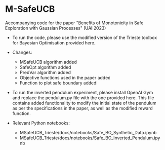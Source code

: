 # M-SafeUCB
Accompanying code for the paper "Benefits of Monotonicity in Safe Exploration with Gaussian Processes" (UAI 2023)


- To run the code, please use the modified version of the Trieste toolbox for Bayesian Optimisation provided here.

- Changes:
  - MSafeUCB algorithm added
  - SafeOpt algorithm added
  - PredVar algorithm added
  - Objective functions used in the paper added
  - Function to plot safe boundary added

- To run the inverted pendulum experiment, please install OpenAI Gym and replace the pendulum.py file with the one provided here. This file contains added functionality to modify the initial state of the pendulum as per the specifications in the paper, as well as the modified reward function.

- Relevant Python notebooks:
  - MSafeUCB_Trieste/docs/notebooks/Safe_BO_Synthetic_Data.ipynb
  - MSafeUCB_Trieste/docs/notebooks/Safe_BO_Inverted_Pendulum.ipynb
